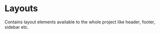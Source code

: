 # Layouts

Contains layout elements available to the whole project like header, footer, sidebar etc.

